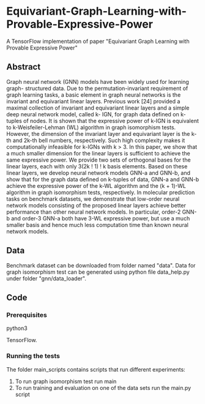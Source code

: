 # Equivariant-Graph-Learning-with-Provable-Expressive-Power
A TensorFlow implementation of paper "Equivariant Graph Learning with Provable Expressive Power"
## Abstract
Graph neural network (GNN) models have been widely used for learning graph-
structured data. Due to the permutation-invariant requirement of graph learning
tasks, a basic element in graph neural networks is the invariant and equivariant
linear layers. Previous work [24] provided a maximal collection of invariant
and equivariant linear layers and a simple deep neural network model, called k-
IGN, for graph data defined on k-tuples of nodes. It is shown that the expressive
power of k-IGN is equivalent to k-Weisfeiler-Lehman (WL) algorithm in graph
isomorphism tests. However, the dimension of the invariant layer and equivariant
layer is the k-th and 2k-th bell numbers, respectively. Such high complexity makes
it computationally infeasible for k-IGNs with k > 3.
In this paper, we show that a much smaller dimension for the linear layers is
sufficient to achieve the same expressive power. We provide two sets of orthogonal
bases for the linear layers, each with only 3(2k ! 1) ! k basis elements. Based on
these linear layers, we develop neural network models GNN-a and GNN-b, and
show that for the graph data defined on k-tuples of data, GNN-a and GNN-b achieve
the expressive power of the k-WL algorithm and the (k + 1)-WL algorithm in
graph isomorphism tests, respectively. In molecular prediction tasks on benchmark
datasets, we demonstrate that low-order neural network models consisting of the
proposed linear layers achieve better performance than other neural network models.
In particular, order-2 GNN-b and order-3 GNN-a both have 3-WL expressive power,
but use a much smaller basis and hence much less computation time than known
neural network models.

## Data
Benchmark dataset can be downloaded from folder named "data". Data for graph isomorphism test
can be generated using python file data_help.py under folder "gnn/data_loader".

## Code

### Prerequisites

python3

TensorFlow.




### Running the tests

The folder main_scripts contains scripts that run different experiments:

1. To run graph isomorphism test run main
2. To run training and evaluation on one of the data sets run the main.py script



